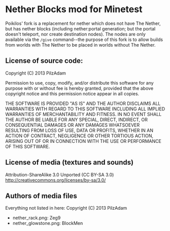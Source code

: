 # Nether Blocks mod for Minetest

Poikilos' fork is a replacement for nether which does not have The
Nether, but has nether blocks (including nether:portal generation; but
the portal doesn't teleport, nor create destination nodes).
The nodes are only available via the `/give` command--the purpose of
this fork is to allow builds from worlds with The Nether to be placed in
worlds without The Nether.

## License of source code:

Copyright (C) 2013 PilzAdam

Permission to use, copy, modify, and/or distribute this software for
any purpose with or without fee is hereby granted, provided that the
above copyright notice and this permission notice appear in all copies.

THE SOFTWARE IS PROVIDED "AS IS" AND THE AUTHOR DISCLAIMS ALL
WARRANTIES WITH REGARD TO THIS SOFTWARE INCLUDING ALL IMPLIED
WARRANTIES OF MERCHANTABILITY AND FITNESS. IN NO EVENT SHALL THE AUTHOR
BE LIABLE FOR ANY SPECIAL, DIRECT, INDIRECT, OR CONSEQUENTIAL DAMAGES
OR ANY DAMAGES WHATSOEVER RESULTING FROM LOSS OF USE, DATA OR PROFITS,
WHETHER IN AN ACTION OF CONTRACT, NEGLIGENCE OR OTHER TORTIOUS ACTION,
ARISING OUT OF OR IN CONNECTION WITH THE USE OR PERFORMANCE OF THIS
SOFTWARE.

## License of media (textures and sounds)

Attribution-ShareAlike 3.0 Unported (CC BY-SA 3.0)
http://creativecommons.org/licenses/by-sa/3.0/

## Authors of media files

Everything not listed in here:
Copyright (C) 2013 PilzAdam

 - nether_rack.png: Zeg9
 - nether_glowstone.png: BlockMen
